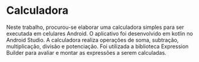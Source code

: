 # Calculadora
Neste trabalho, procurou-se elaborar uma calculadora simples para ser executada em celulares Android.
O aplicativo foi desenvolvido em kotlin no Android Studio. A calculadora realiza operações de soma, subtração, multiplicação, divisão e potenciação. Foi utilizada a biblioteca Expression Builder para avaliar e montar as expressões a serem calculadas.
